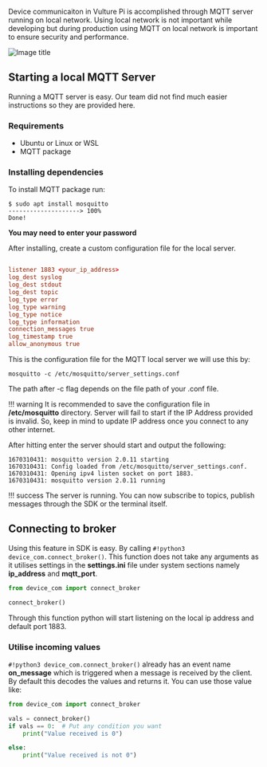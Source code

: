 Device communicaiton in Vulture Pi is accomplished through MQTT server running on local network. Using local network is not important while developing but during production using MQTT on local network is important to ensure security and performance.

![Image title](https://firebasestorage.googleapis.com/v0/b/vultureweb-ee535.appspot.com/o/DEVICE%20COMMUNICATION.drawio.png?alt=media&token=57d7e289-0125-4ed8-8733-fc76e6b112b6)

## Starting a local MQTT Server
Running a MQTT server is easy. Our team did not find much easier instructions so they are provided here.

### Requirements
* Ubuntu or Linux or WSL
* MQTT package

### Installing dependencies
To install MQTT package run:

<!-- termynal -->
```console
$ sudo apt install mosquitto
--------------------> 100%
Done!
```
**You may need to enter your password**

After installing, create a custom configuration file for the local server.

```conf title="server settings.conf" linenums="1"

listener 1883 <your_ip_address>
log_dest syslog
log_dest stdout
log_dest topic
log_type error
log_type warning
log_type notice
log_type information
connection_messages true
log_timestamp true
allow_anonymous true
```

This is the configuration file for the MQTT local server we will use this by:

```command
mosquitto -c /etc/mosquitto/server_settings.conf
```

The path after -c flag depends on the file path of your .conf file.

!!! warning
    It is recommended to save the configuration file in **/etc/mosquitto** directory. Server will fail to start if the IP Address provided is invalid. So, keep in mind to update IP address once you connect to any other internet.

After hitting enter the server should start and output the following:

```command
1670310431: mosquitto version 2.0.11 starting
1670310431: Config loaded from /etc/mosquitto/server_settings.conf.
1670310431: Opening ipv4 listen socket on port 1883.
1670310431: mosquitto version 2.0.11 running
```

!!! success
    The server is running. You can now subscribe to topics, publish messages through the SDK or the terminal itself.

## Connecting to broker

Using this feature in SDK is easy. By calling `#!python3 device_com.connect_broker()`. This function does not take any arguments as it utilises settings in the **settings.ini** file under system sections namely **ip_address** and **mqtt_port**. 

```py title="main.py" linenums="1"
from device_com import connect_broker

connect_broker()
```

Through this function python will start listening on the local ip address and default port 1883.


### Utilise incoming values

`#!python3 device_com.connect_broker()` already has an event name **on_message** which is triggered when a message is received by the client. By default this decodes the values and returns it. You can use those value like:

```py title="main.py" linenums="1"
from device_com import connect_broker

vals = connect_broker()
if vals == 0:  # Put any condition you want
    print("Value received is 0")

else:
    print("Value received is not 0")
```